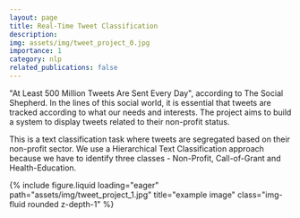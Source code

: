 ```yaml
---
layout: page
title: Real-Time Tweet Classification
description: 
img: assets/img/tweet_project_0.jpg
importance: 1
category: nlp
related_publications: false
---
```


"At Least 500 Million Tweets Are Sent Every Day", according to The Social Shepherd. 
In the lines of this social world, it is essential that tweets are tracked according to what our needs and interests. The project aims to build a system to display tweets related to their non-profit status.

This is a text classification task where tweets are segregated based on their non-profit sector. We use a Hierarchical Text Classification approach because we have to identify three classes - Non-Profit, Call-of-Grant and Health-Education.

<div class="row">
    <div class="col-sm mt-3 mt-md-0">
        {% include figure.liquid loading="eager" path="assets/img/tweet_project_1.jpg" title="example image" class="img-fluid rounded z-depth-1" %}
    </div>
</div>